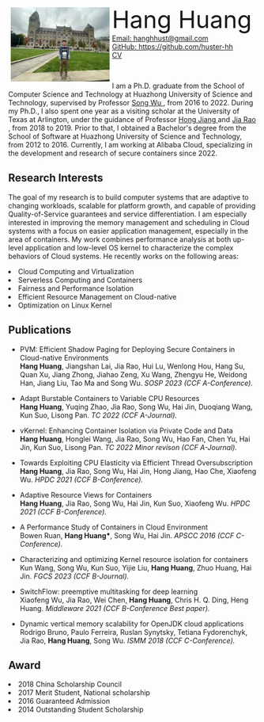<!DOCTYPE html>
<html lang="zh-CN">
	<head>
	<meta charset="utf-8">
    	<meta http-equiv="X-UA-Compatible" content="IE=edge">
    	<meta name="viewport" content="width=device-width, initial-scale=1">
    	<!-- 上述3个meta标签*必须*放在最前面，任何其他内容都*必须*跟随其后！ -->
    	<meta name="description" content="">
    	<meta name="author" content="">
  	</head>
	<body>
		<p style="width:400px;">
		<img src="./profile.jpg" align="left" width="200" hspace="5" vspace="5">
		<li style="list-style-type: none;"><font size="20"> Hang Huang</font></li>
		<li style="list-style-type: none;"><a href="mailto:hanghhust@gmail.com">Email: hanghhust@gmail.com</a></li>
		<li style="list-style-type: none;"><a href="https://github.com/huster-hh">GitHub: https://github.com/huster-hh</a></li>
		<li style="list-style-type: none;"><a href="https://github.com/huster-hh/huster-hh.github.io/cv_huang.pdf">CV</a></li>
		</p>
		</div>
		<br>
		<p> I am a Ph.D. graduate from the School of Computer Science and Technology at Huazhong University of Science and Technology, supervised by Professor <a href="http://cgcl.grid.hust.edu.cn/wusong/"> Song Wu </a>, from 2016 to 2022. During my Ph.D., I also spent one year as a visiting scholar at the University of Texas at Arlington, under the guidance of Professor <a href="https://ranger.uta.edu/~jiang/"> Hong Jiang </a> and <a href="https://ranger.uta.edu/~jrao/"> Jia Rao </a>, from 2018 to 2019. Prior to that, I obtained a Bachelor's degree from the School of Software at Huazhong University of Science and Technology, from 2012 to 2016. Currently, I am working at Alibaba Cloud, specializing in the development and research of secure containers since 2022.
		</p>
		<h2>Research Interests</h2>
		<p>The goal of my research is to build computer systems that are adaptive to changing workloads, scalable for platform growth, and capable of providing Quality-of-Service guarantees and service differentiation. I am 		especially interested in improving the memory management and scheduling in Cloud systems with a focus on easier application management, especially in the area of containers. My work combines performance analysis at 			both up-level application and low-level OS kernel to characterize the complex behaviors of Cloud systems. He recently works on the following areas:
		<li>Cloud Computing and Virtualization</li>
		<li>Serverless Computing and Containers</li>
		<li>Fairness and Performance Isolation</li>
		<li>Efficient Resource Management on Cloud-native</li>
		<li>Optimization on Linux Kernel</li>
		</p>
		<h2>Publications</h2>
			<ul>
			<li><p>PVM: Efficient Shadow Paging for Deploying Secure Containers in Cloud-native Environments <br> <b>Hang Huang</b>, Jiangshan Lai, Jia Rao, Hui Lu, Wenlong Hou, Hang Su, Quan Xu, Jiang Zhong, Jiahao Zeng, Xu Wang, Zhengyu He, Weidong Han, Jiang Liu, Tao Ma and Song Wu. <i>SOSP 2023 (CCF A-Conference).</i></p></li>
			<li><p>Adapt Burstable Containers to Variable CPU Resources <br> <b>Hang Huang</b>, Yuqing Zhao, Jia Rao, Song Wu, Hai Jin, Duoqiang Wang, Kun Suo, Lisong Pan. <i>TC 2022 (CCF A-Journal).</i></p></li>
			<li><p>vKernel: Enhancing Container Isolation via Private Code and Data <br> <b>Hang Huang</b>, Honglei Wang, Jia Rao, Song Wu, Hao Fan, Chen Yu, Hai Jin, Kun Suo, Lisong Pan. <i>TC 2022 Minor revison (CCF A-Journal).</i></p></li>
   			<li><p>Towards Exploiting CPU Elasticity via Efficient Thread Oversubscription <br> <b>Hang Huang</b>, Jia Rao, Song Wu, Hai Jin, Hong Jiang, Hao Che, Xiaofeng Wu. <i>HPDC 2021 (CCF B-Conference).</i></p></li>
			<li><p>Adaptive Resource Views for Containers <br> <b>Hang Huang</b>, Jia Rao, Song Wu, Hai Jin, Kun Suo, Xiaofeng Wu. <i>HPDC 2021 (CCF B-Conference).</i></p></li>
			<li><p>A Performance Study of Containers in Cloud Environment <br> Bowen Ruan, <b>Hang Huang*</b>, Song Wu, Hai Jin. <i>APSCC 2016 (CCF C-Conference).</i></p></li>
			<li><p>Characterizing and optimizing Kernel resource isolation for containers <br> Kun Wang, Song Wu, Kun Suo, Yijie Liu, <b>Hang Huang</b>, Zhuo Huang, Hai Jin. <i>FGCS 2023 (CCF B-Journal).</i></p></li>
			<li><p>SwitchFlow: preemptive multitasking for deep learning <br> Xiaofeng Wu, Jia Rao, Wei Chen, <b>Hang Huang</b>, Chris H. Q. Ding, Heng Huang. <i>Middleware 2021 (CCF B-Conference Best paper).</i></p></li>
			<li><p>Dynamic vertical memory scalability for OpenJDK cloud applications <br> 	Rodrigo Bruno, Paulo Ferreira, Ruslan Synytsky, Tetiana Fydorenchyk, Jia Rao, <b>Hang Huang</b>, Song Wu. <i>ISMM 2018 (CCF C-Conference).</i></p></li>
			</ul>
		<h2>Award</h2>
		<li> 2018 China Scholarship Council</li>
		<li> 2017 Merit Student, National scholarship</li>
		<li> 2016 Guaranteed Admission</li>
		<li> 2014 Outstanding Student Scholarship</li>
	</div>
	</body>
</html>
